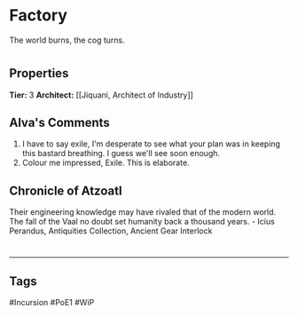 # Factory
The world burns, the cog turns.

#
## Properties
**Tier:** 3
**Architect:** [[Jiquani, Architect of Industry]]
## Alva's Comments
1. I have to say exile, I'm desperate to see what your plan was in keeping this bastard breathing. I guess we'll see soon enough.
2. Colour me impressed, Exile. This is elaborate.
## Chronicle of Atzoatl
Their engineering knowledge may have rivaled that of the modern world. The fall of the Vaal no doubt set humanity back a thousand years. - Icius Perandus, Antiquities Collection, Ancient Gear Interlock

#
---
## Tags
#Incursion
#PoE1
#WiP
